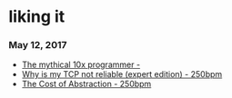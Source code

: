 # liking it

### May 12, 2017
- [The mythical 10x programmer - <antirez>](http://antirez.com/news/112) 
- [Why is my TCP not reliable (expert edition) - 250bpm](http://250bpm.com/blog:90) 
- [The Cost of Abstraction - 250bpm](http://250bpm.com/blog:86) 
